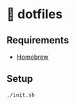 :page_facing_up: dotfiles
===

## Requirements

- [Homebrew](https://brew.sh/)

## Setup

```console
./init.sh
```
